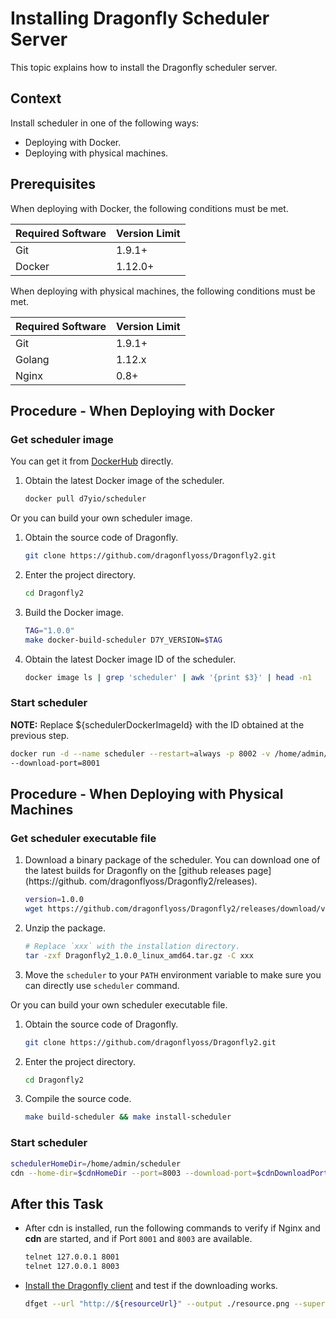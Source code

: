 # Installing Dragonfly Scheduler Server

This topic explains how to install the Dragonfly scheduler server.

## Context

Install scheduler in one of the following ways:

- Deploying with Docker.
- Deploying with physical machines.

## Prerequisites

When deploying with Docker, the following conditions must be met.

Required Software | Version Limit
---|---
Git|1.9.1+
Docker|1.12.0+

When deploying with physical machines, the following conditions must be met.

Required Software | Version Limit
---|---
Git|1.9.1+
Golang|1.12.x
Nginx|0.8+

## Procedure - When Deploying with Docker

### Get scheduler image

You can get it from [DockerHub](https://hub.docker.com/) directly.

1. Obtain the latest Docker image of the scheduler.

    ```sh
    docker pull d7yio/scheduler
    ```

Or you can build your own scheduler image.

1. Obtain the source code of Dragonfly.

    ```sh
    git clone https://github.com/dragonflyoss/Dragonfly2.git
    ```

2. Enter the project directory.

    ```sh
    cd Dragonfly2
    ```

3. Build the Docker image.

    ```sh
    TAG="1.0.0"
    make docker-build-scheduler D7Y_VERSION=$TAG
    ```

4. Obtain the latest Docker image ID of the scheduler.

    ```sh
    docker image ls | grep 'scheduler' | awk '{print $3}' | head -n1
    ```

### Start scheduler

**NOTE:** Replace ${schedulerDockerImageId} with the ID obtained at the previous step.

```sh
docker run -d --name scheduler --restart=always -p 8002 -v /home/admin/scheduler:/home/admin/scheduler ${schedulerDockerImageId} 
--download-port=8001
```

## Procedure - When Deploying with Physical Machines

### Get scheduler executable file

1. Download a binary package of the scheduler. You can download one of the latest builds for Dragonfly on the [github releases page](https://github.
   com/dragonflyoss/Dragonfly2/releases).

    ```sh
    version=1.0.0
    wget https://github.com/dragonflyoss/Dragonfly2/releases/download/v$version/Dragonfly2_$version_linux_amd64.tar.gz
    ```

2. Unzip the package.

    ```bash
    # Replace `xxx` with the installation directory.
    tar -zxf Dragonfly2_1.0.0_linux_amd64.tar.gz -C xxx
    ```

3. Move the `scheduler` to your `PATH` environment variable to make sure you can directly use `scheduler` command.

Or you can build your own scheduler executable file.

1. Obtain the source code of Dragonfly.

    ```sh
    git clone https://github.com/dragonflyoss/Dragonfly2.git
    ```

2. Enter the project directory.

    ```sh
    cd Dragonfly2
    ```

3. Compile the source code.

    ```sh
    make build-scheduler && make install-scheduler
    ```

### Start scheduler

```sh
schedulerHomeDir=/home/admin/scheduler
cdn --home-dir=$cdnHomeDir --port=8003 --download-port=$cdnDownloadPort
```
## After this Task

- After cdn is installed, run the following commands to verify if Nginx and **cdn** are started, and if Port `8001` and `8003` are available.

    ```sh
    telnet 127.0.0.1 8001
    telnet 127.0.0.1 8003
    ```

- [Install the Dragonfly client](install-client.md) and test if the downloading works.

    ```sh
    dfget --url "http://${resourceUrl}" --output ./resource.png --supernode "127.0.0.1:8002=1"
    ```
